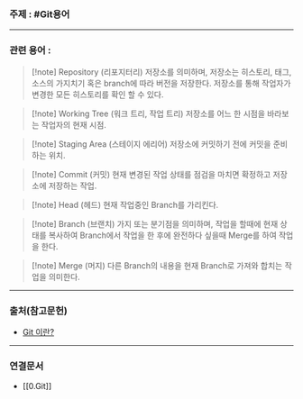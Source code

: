### 주제 : #Git용어

___

### 관련 용어 : 

>[!note] Repository (리포지터리)
> 저장소를 의미하며, 저장소는 히스토리, 태그, 소스의 가지치기 혹은 branch에 따라 버전을 저장한다.
> 저장소를 통해 작업자가 변경한 모든 히스토리를 확인 할 수 있다.

>[!note] Working Tree (워크 트리, 작업 트리)
> 저장소를 어느 한 시점을 바라보는 작업자의 현재 시점.

>[!note] Staging Area (스테이지 에리어)
> 저장소에 커밋하기 전에 커밋을 준비하는 위치.

>[!note] Commit (커밋)
> 현재 변경된 작업 상태를 점검을 마치면 확정하고 저장소에 저장하는 작업.

>[!note] Head (헤드)
> 현재 작업중인 Branch를 가리킨다.

>[!note] Branch (브랜치)
> 가지 또는 분기점을 의미하며, 작업을 할때에 현재 상태를 복사하여 Branch에서 작업을 한 후에 완전하다 싶을때 Merge를 하여 작업을 한다.

>[!note] Merge (머지)
> 다른 Branch의 내용을 현재 Branch로 가져와 합치는 작업을 의미한다.

___

### 출처(참고문헌)

- [Git 이란? ](https://goddaehee.tistory.com/91)

___

### 연결문서

- [[0.Git]]

